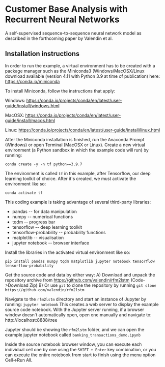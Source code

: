 # Customer Base Analysis with Recurrent Neural Networks

A self-supervised sequence-to-sequence neural network model as described in the forthcoming paper by Valendin et al.

## Installation instructions 
In order to run the example, a virtual environment has to be created with a package manager such as the Miniconda3 (Windows/MacOSX/Linux download available (version 4.11 with Python 3.9 at time of publication) here: https://conda.io/miniconda

To install Miniconda, follow the instructions that apply: 

Windows: https://conda.io/projects/conda/en/latest/user-guide/install/windows.html

MacOSX:  https://conda.io/projects/conda/en/latest/user-guide/install/macos.html

Linux:   https://conda.io/projects/conda/en/latest/user-guide/install/linux.html 
    
After the Miniconda installation is finished, run the Anaconda Prompt (Windows) or open Terminal (MacOSX or Linux). Create a new virtual environment (a Python sandbox in which the example code will run) by running: 

`conda create -y -n tf python==3.9.7` 

The environment is called `tf` in this example, after Tensorflow, our deep learning toolkit of choice. After it's created, we must activate the environment like so: 

`conda activate tf`
    
This coding example is taking advantage of several third-party libraries:
    
* pandas -- for data manipulation 
* numpy -- numerical functions
* tqdm -- progress bar
* tensorflow -- deep learning toolkit
* tensorflow-probability -- probability functions
* matplotlib -- visualisation
* jupyter notebook -- browser interface
    
Install the libraries in the activated virtual environment like so: 

`pip install pandas numpy tqdm matplotlib jupyter notebook tensorflow tensorflow-probability`
    
Get the source code and data by either way: 
A) Download and unpack the repository archive from https://github.com/valendin/rfm2lstm (Code->Download Zip) 
B) Or use `git` to clone the repository by running `git clone https://github.com/valendin/rfm2lstm`
    
Navigate to the `rfm2lstm` directory and start an instance of Jupyter by running: `jupyter notebook`
This creates a web server to display the example source code notebook. With the Jupyter server running, if a browser window doesn't automatically open, open one manually and navigate to: http://localhost:8888/tree

Jupyter should be showing the `rfm2lstm` folder, and we can open the example jupyter notebook called `banking_transactions_demo.ipynb`
    
Inside the source notebook browser window, you can execute each individual cell one by one using the `SHIFT + Enter` key combination, or you can execute the entire notebook from start to finish using the menu option Cell->Run All.
